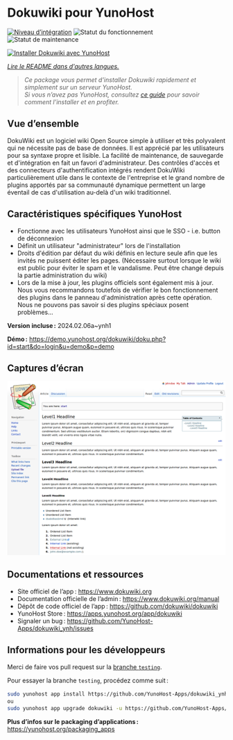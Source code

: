 <!--
Nota bene : ce README est automatiquement généré par <https://github.com/YunoHost/apps/tree/master/tools/readme_generator>
Il NE doit PAS être modifié à la main.
-->

# Dokuwiki pour YunoHost

[![Niveau d’intégration](https://dash.yunohost.org/integration/dokuwiki.svg)](https://dash.yunohost.org/appci/app/dokuwiki) ![Statut du fonctionnement](https://ci-apps.yunohost.org/ci/badges/dokuwiki.status.svg) ![Statut de maintenance](https://ci-apps.yunohost.org/ci/badges/dokuwiki.maintain.svg)

[![Installer Dokuwiki avec YunoHost](https://install-app.yunohost.org/install-with-yunohost.svg)](https://install-app.yunohost.org/?app=dokuwiki)

*[Lire le README dans d'autres langues.](./ALL_README.md)*

> *Ce package vous permet d’installer Dokuwiki rapidement et simplement sur un serveur YunoHost.*  
> *Si vous n’avez pas YunoHost, consultez [ce guide](https://yunohost.org/install) pour savoir comment l’installer et en profiter.*

## Vue d’ensemble

DokuWiki est un logiciel wiki Open Source simple à utiliser et très polyvalent qui ne nécessite pas de base de données. Il est apprécié par les utilisateurs pour sa syntaxe propre et lisible. La facilité de maintenance, de sauvegarde et d'intégration en fait un favori d'administrateur. Des contrôles d'accès et des connecteurs d'authentification intégrés rendent DokuWiki particulièrement utile dans le contexte de l'entreprise et le grand nombre de plugins apportés par sa communauté dynamique permettent un large éventail de cas d'utilisation au-delà d'un wiki traditionnel.

## Caractéristiques spécifiques YunoHost

* Fonctionne avec les utilisateurs YunoHost ainsi que le SSO - i.e. button de déconnexion
* Définit un utilisateur "administrateur" lors de l'installation
* Droits d'édition par défaut du wiki définis en lecture seule afin que les invités ne puissent éditer les pages. (Nécessaire surtout lorsque le wiki est public pour éviter le spam et le vandalisme. Peut être changé depuis la partie administration du wiki)
* Lors de la mise à jour, les plugins officiels sont également mis à jour. Nous vous recommandons toutefois de vérifier le bon fonctionnement des plugins dans le panneau d'administration après cette opération. Nous ne pouvons pas savoir si des plugins spéciaux posent problèmes...


**Version incluse :** 2024.02.06a~ynh1

**Démo :** <https://demo.yunohost.org/dokuwiki/doku.php?id=start&do=login&u=demo&p=demo>

## Captures d’écran

![Capture d’écran de Dokuwiki](./doc/screenshots/DokuWiki_Screenshot.png)

## Documentations et ressources

- Site officiel de l’app : <https://www.dokuwiki.org>
- Documentation officielle de l’admin : <https://www.dokuwiki.org/manual>
- Dépôt de code officiel de l’app : <https://github.com/dokuwiki/dokuwiki>
- YunoHost Store : <https://apps.yunohost.org/app/dokuwiki>
- Signaler un bug : <https://github.com/YunoHost-Apps/dokuwiki_ynh/issues>

## Informations pour les développeurs

Merci de faire vos pull request sur la [branche `testing`](https://github.com/YunoHost-Apps/dokuwiki_ynh/tree/testing).

Pour essayer la branche `testing`, procédez comme suit :

```bash
sudo yunohost app install https://github.com/YunoHost-Apps/dokuwiki_ynh/tree/testing --debug
ou
sudo yunohost app upgrade dokuwiki -u https://github.com/YunoHost-Apps/dokuwiki_ynh/tree/testing --debug
```

**Plus d’infos sur le packaging d’applications :** <https://yunohost.org/packaging_apps>
